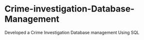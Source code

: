 # Crime-investigation-Database-Management
 Developed a Crime Investigation Database management Using SQL
